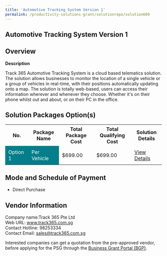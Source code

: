 ```yaml
---
title: 'Automotive Tracking System Version 1'
permalink: /productivity-solutions-grant/solutionrepo/solution609
---
```


## Automotive Tracking System Version 1

## Overview

**Description**

Track 365 Automotive Tracking System is a cloud based telematics solution.  The solution allows businesses to monitor the location of a single vehicle or a group of vehicles in real-time, with their positions automatically updating onto a map. The solution is totally web-based, users can access their information wherever and whenever they choose. Whether it's on their phone whilst out and about, or on their PC in the office.

## Solution Packages Option(s)

<table>
<tr>
<th><b>No.</b></th>
<th><b>Package Name</b></th>
<th><b>Total Package Cost</b></th>
<th><b>Total Qualifying Cost</b></th>
<th><b>Solution Details</b></th>
</tr>
<tr>
<td style='padding: 10px; background-color: #037E8A; color: #FFFFFF;'>Option 1</td>
<td style='padding: 10px; background-color: #037E8A; color: #FFFFFF;'>Per Vehicle</td>
<td style='padding: 10px;'>$699.00</td>
<td style='padding: 10px;'>$699.00</td>
<td style='padding: 10px;'><a href='/images/psg/Track365_Desensitised_Annex_3.pdf' target='_blank'>View Details</a></td>
</tr>
</table>

## Mode and Schedule of Payment

 - Direct Purchase

## Vendor Information

 Company name:Track 365 Pte Ltd<br>Web URL: www.track365.com.sg <br>Contact Hotline: 98253334 <br>Contact Email: sales@track365.com.sg

Interested companies can get a quotation from the pre-approved vendor, before applying for the PSG through the <a href='https://www.businessgrants.gov.sg/' target='_blank' rel='noopener'>Business Grant Portal (BGP)</a>.

<script src="/jquery/resize-tables.js"></script>
